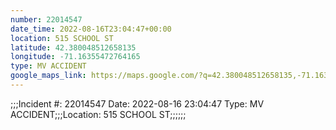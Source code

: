 ```yaml
---
number: 22014547
date_time: 2022-08-16T23:04:47+00:00
location: 515 SCHOOL ST
latitude: 42.380048512658135
longitude: -71.16355472764165
type: MV ACCIDENT
google_maps_link: https://maps.google.com/?q=42.380048512658135,-71.16355472764165
---
```


;;;Incident #: 22014547   Date: 2022-08-16 23:04:47   Type: MV ACCIDENT;;;Location: 515 SCHOOL ST;;;;;;
